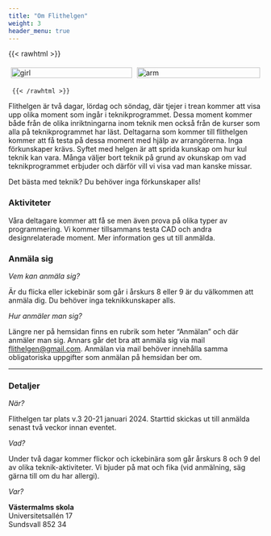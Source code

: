 ```yaml
---
title: "Om Flithelgen"
weight: 3
header_menu: true
---
```


{{< rawhtml >}}


<style>
    .row {
  display: flex;
}

/* Create three equal columns that sits next to each other */
.column {
  flex: 50%;
  padding: 5px;
}
    </style>




<div class="row">
  <div class="column">
    <img src="images/rita.jpg" alt="girl" style="width:100%">
  </div>
  <div class="column">
    <img src="images/robot2.PNG" alt="arm" style="width:100%">
  </div>
  </div>
  
     {{< /rawhtml >}}


Flithelgen är två dagar, lördag och söndag, där tjejer i trean kommer att visa upp olika moment som ingår i teknikprogrammet. Dessa moment kommer både från de olika inriktningarna inom teknik men också från de kurser som alla på teknikprogrammet har läst. Deltagarna som kommer till flithelgen kommer att få testa på dessa moment med hjälp av arrangörerna. Inga förkunskaper krävs. Syftet med helgen är att sprida kunskap om hur kul teknik kan vara. Många väljer bort teknik på grund av okunskap om vad teknikprogrammet erbjuder och därför vill vi visa vad man kanske missar. 

Det bästa med teknik? Du behöver inga förkunskaper alls! 

### Aktiviteter
Våra deltagare kommer att få se men även prova på olika typer av programmering. Vi kommer tillsammans testa CAD och andra designrelaterade moment. Mer information ges ut till anmälda.

### Anmäla sig
*Vem kan anmäla sig?*

Är du flicka eller ickebinär som går i årskurs 8 eller 9 är du välkommen att anmäla dig. Du behöver inga teknikkunskaper alls.

*Hur anmäler man sig?*

Längre ner på hemsidan finns en rubrik som heter “Anmälan” och där anmäler man sig. Annars går det bra att anmäla sig via mail flithelgen@gmail.com. Anmälan via mail behöver innehålla samma obligatoriska uppgifter som anmälan på hemsidan ber om.

----

### Detaljer
*När?*

Flithelgen tar plats v.3 20-21 januari 2024. Starttid skickas ut till anmälda senast två veckor innan eventet.

*Vad?*

Under två dagar kommer flickor och ickebinära som går årskurs 8 och 9 del av olika teknik-aktiviteter. Vi bjuder på mat och fika (vid anmälning, säg gärna till om du har allergi).

*Var?*

**Västermalms skola**
<br>
Universitetsallén 17
<br>
Sundsvall 852 34 

